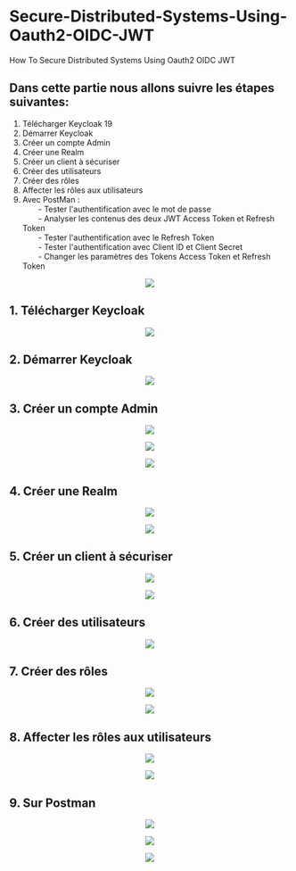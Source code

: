 # Secure-Distributed-Systems-Using-Oauth2-OIDC-JWT
How To Secure Distributed Systems Using Oauth2 OIDC JWT <br>

## Dans cette partie nous allons suivre les étapes suivantes: 
1. Télécharger Keycloak 19<br>
2. Démarrer Keycloak<br>
3. Créer un compte Admin<br>
4. Créer une Realm<br>
5. Créer un client à sécuriser<br>
6. Créer des utilisateurs<br>
7. Créer des rôles<br>
8. Affecter les rôles aux utilisateurs<br>
9. Avec PostMan :<br>
&ensp;&ensp;&ensp;&ensp;- Tester l'authentification avec le mot de passe<br>
&ensp;&ensp;&ensp;&ensp;- Analyser les contenus des deux JWT Access Token et Refresh Token<br>
&ensp;&ensp;&ensp;&ensp;- Tester l'authentification avec le Refresh Token<br>
&ensp;&ensp;&ensp;&ensp;- Tester l'authentification avec Client ID et Client Secret<br>
&ensp;&ensp;&ensp;&ensp;- Changer les paramètres des Tokens Access Token et Refresh Token<br>

<p align="center">
<img src="https://user-images.githubusercontent.com/63150702/206858171-1383cc6f-125b-4399-b69b-da5b04c6c109.png"/> 
</p>

## 1. Télécharger Keycloak
<p align="center">
<img src="https://user-images.githubusercontent.com/63150702/206859522-f1eaa4af-b00f-4dbe-8baf-7828b7d98820.png"/> 
</p>

## 2. Démarrer Keycloak
<p align="center">
<img src="https://user-images.githubusercontent.com/63150702/206861271-fbe6584f-0098-46fe-ac2a-be803dd1e0ce.png"/> 
</p>

## 3. Créer un compte Admin
<p align="center">
<img src="https://user-images.githubusercontent.com/63150702/206877376-95d49f0a-30fc-4955-bb38-9787bf1b206b.png"/> 
</p>

<p align="center">
<img src="https://user-images.githubusercontent.com/63150702/206877401-f6e7f2e9-a189-40d5-b8a6-95d67c5539b3.png"/> 
</p>

<p align="center">
<img src="https://user-images.githubusercontent.com/63150702/206877421-29065b27-1273-401e-8efd-393c4b58f5b6.png"/> 
</p>

## 4. Créer une Realm
<p align="center">
<img src="https://user-images.githubusercontent.com/63150702/206879017-dfa4b573-067d-4030-b84f-402d58899a48.png"/> 
</p>

<p align="center">
<img src="https://user-images.githubusercontent.com/63150702/206879050-f161c12a-3204-4712-aa54-73024a1be5f0.png"/> 
</p>

## 5. Créer un client à sécuriser
<p align="center">
<img src="https://user-images.githubusercontent.com/63150702/206879120-dd20851f-d8b3-4f51-9105-79091ddc1315.png"/> 
</p>

<p align="center">
<img src="https://user-images.githubusercontent.com/63150702/206879210-514bdebf-0d83-4a37-bd93-0566e7c51fb0.png"/> 
</p>

## 6. Créer des utilisateurs
<p align="center">
<img src="https://user-images.githubusercontent.com/63150702/206879420-a9bf1030-7abf-4166-b5c1-37718cb9b424.png"/> 
</p>

## 7. Créer des rôles
<p align="center">
<img src="https://user-images.githubusercontent.com/63150702/206879261-051cf776-ed69-4bc1-9a74-dcb2561d57af.png"/> 
</p>

<p align="center">
<img src="https://user-images.githubusercontent.com/63150702/206879271-9a3b871d-7226-4620-ad90-4d2a5fe5701e.png"/> 
</p>

## 8. Affecter les rôles aux utilisateurs
<p align="center">
<img src="https://user-images.githubusercontent.com/63150702/206879479-cea8b726-5a35-4c20-9014-0c62b583481e.png"/> 
</p>

<p align="center">
<img src="https://user-images.githubusercontent.com/63150702/206879496-52e239b5-bd2a-4ba1-85a6-14acb2308db0.png"/> 
</p>

## 9. Sur Postman
<p align="center">
<img src="https://user-images.githubusercontent.com/63150702/206879900-0a575436-0128-40fc-b917-d9ca0cbc6c67.png"/> 
</p>

<p align="center">
<img src="https://user-images.githubusercontent.com/63150702/206879967-2ba40e6a-fea6-49ad-8eac-12bd3d6dc203.png"/> 
</p>

<p align="center">
<img src="https://user-images.githubusercontent.com/63150702/206879987-3d7cc438-93c1-4811-9c12-8ad7d34c89e3.png"/> 
</p>



